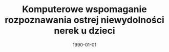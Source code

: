 ---
# Documentation: https://wowchemy.com/docs/managing-content/

title: Komputerowe wspomaganie rozpoznawania ostrej niewydolności nerek u dzieci
subtitle: ''
summary: ''
authors:
- Marek Kurzyński
- sas
- Irena Wikiera
tags: []
categories: []
date: '1990-01-01'
lastmod: 2022-10-07T05:45:04Z
featured: false
draft: false

# Featured image
# To use, add an image named `featured.jpg/png` to your page's folder.
# Focal points: Smart, Center, TopLeft, Top, TopRight, Left, Right, BottomLeft, Bottom, BottomRight.
image:
  caption: ''
  focal_point: ''
  preview_only: false

# Projects (optional).
#   Associate this post with one or more of your projects.
#   Simply enter your project's folder or file name without extension.
#   E.g. `projects = ["internal-project"]` references `content/project/deep-learning/index.md`.
#   Otherwise, set `projects = []`.
projects: []
publishDate: '2022-10-07T05:45:03.817984Z'
publication_types:
- '2'
abstract: ''
publication: '*Polski Tygodnik Lekarski*'
---